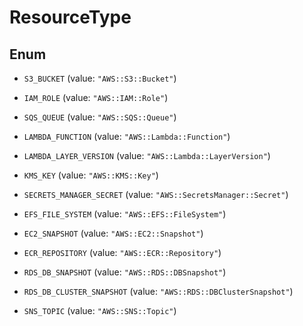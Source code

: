 

# ResourceType

## Enum


* `S3_BUCKET` (value: `"AWS::S3::Bucket"`)

* `IAM_ROLE` (value: `"AWS::IAM::Role"`)

* `SQS_QUEUE` (value: `"AWS::SQS::Queue"`)

* `LAMBDA_FUNCTION` (value: `"AWS::Lambda::Function"`)

* `LAMBDA_LAYER_VERSION` (value: `"AWS::Lambda::LayerVersion"`)

* `KMS_KEY` (value: `"AWS::KMS::Key"`)

* `SECRETS_MANAGER_SECRET` (value: `"AWS::SecretsManager::Secret"`)

* `EFS_FILE_SYSTEM` (value: `"AWS::EFS::FileSystem"`)

* `EC2_SNAPSHOT` (value: `"AWS::EC2::Snapshot"`)

* `ECR_REPOSITORY` (value: `"AWS::ECR::Repository"`)

* `RDS_DB_SNAPSHOT` (value: `"AWS::RDS::DBSnapshot"`)

* `RDS_DB_CLUSTER_SNAPSHOT` (value: `"AWS::RDS::DBClusterSnapshot"`)

* `SNS_TOPIC` (value: `"AWS::SNS::Topic"`)



